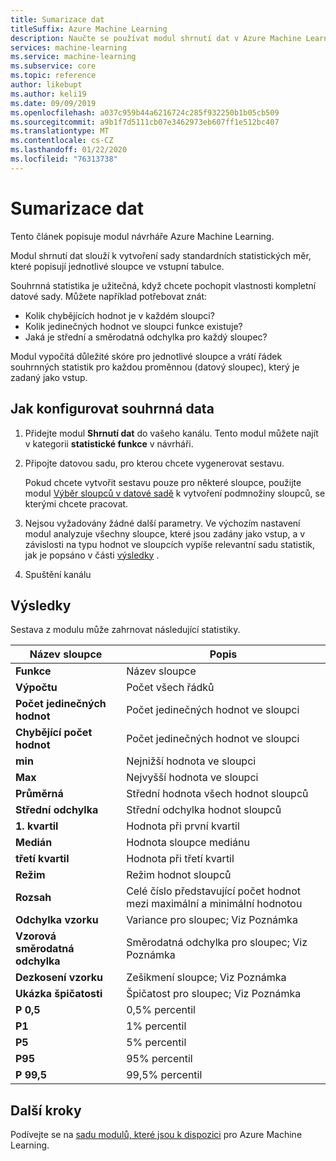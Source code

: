 ```yaml
---
title: Sumarizace dat
titleSuffix: Azure Machine Learning
description: Naučte se používat modul shrnutí dat v Azure Machine Learning k vygenerování základní sestavy statistiky pro sloupce v datové sadě.
services: machine-learning
ms.service: machine-learning
ms.subservice: core
ms.topic: reference
author: likebupt
ms.author: keli19
ms.date: 09/09/2019
ms.openlocfilehash: a037c959b44a6216724c285f932250b1b05cb509
ms.sourcegitcommit: a9b1f7d5111cb07e3462973eb607ff1e512bc407
ms.translationtype: MT
ms.contentlocale: cs-CZ
ms.lasthandoff: 01/22/2020
ms.locfileid: "76313738"
---
```

# <a name="summarize-data"></a>Sumarizace dat

Tento článek popisuje modul návrháře Azure Machine Learning.

Modul shrnutí dat slouží k vytvoření sady standardních statistických měr, které popisují jednotlivé sloupce ve vstupní tabulce.

Souhrnná statistika je užitečná, když chcete pochopit vlastnosti kompletní datové sady. Můžete například potřebovat znát:

- Kolik chybějících hodnot je v každém sloupci?
- Kolik jedinečných hodnot ve sloupci funkce existuje?
- Jaká je střední a směrodatná odchylka pro každý sloupec?

Modul vypočítá důležité skóre pro jednotlivé sloupce a vrátí řádek souhrnných statistik pro každou proměnnou (datový sloupec), který je zadaný jako vstup.

## <a name="how-to-configure-summarize-data"></a>Jak konfigurovat souhrnná data  

1. Přidejte modul **Shrnutí dat** do vašeho kanálu. Tento modul můžete najít v kategorii **statistické funkce** v návrháři.

1. Připojte datovou sadu, pro kterou chcete vygenerovat sestavu.

    Pokud chcete vytvořit sestavu pouze pro některé sloupce, použijte modul [Výběr sloupců v datové sadě](select-columns-in-dataset.md) k vytvoření podmnožiny sloupců, se kterými chcete pracovat.

1. Nejsou vyžadovány žádné další parametry. Ve výchozím nastavení modul analyzuje všechny sloupce, které jsou zadány jako vstup, a v závislosti na typu hodnot ve sloupcích vypíše relevantní sadu statistik, jak je popsáno v části [výsledky](#results) .

1. Spuštění kanálu

## <a name="results"></a>Výsledky

Sestava z modulu může zahrnovat následující statistiky. 

|Název sloupce|Popis|
|------|------|  
|**Funkce**|Název sloupce|
|**Výpočtu**|Počet všech řádků|
|**Počet jedinečných hodnot**|Počet jedinečných hodnot ve sloupci|
|**Chybějící počet hodnot**|Počet jedinečných hodnot ve sloupci|
|**min**|Nejnižší hodnota ve sloupci|  
|**Max**|Nejvyšší hodnota ve sloupci|
|**Průměrná**|Střední hodnota všech hodnot sloupců|
|**Střední odchylka**|Střední odchylka hodnot sloupců|
|**1. kvartil**|Hodnota při první kvartil|
|**Medián**|Hodnota sloupce mediánu|
|**třetí kvartil**|Hodnota při třetí kvartil|
|**Režim**|Režim hodnot sloupců|
|**Rozsah**|Celé číslo představující počet hodnot mezi maximální a minimální hodnotou|
|**Odchylka vzorku**|Variance pro sloupec; Viz Poznámka|
|**Vzorová směrodatná odchylka**|Směrodatná odchylka pro sloupec; Viz Poznámka|
|**Dezkosení vzorku**|Zešikmení sloupce; Viz Poznámka|
|**Ukázka špičatosti**|Špičatost pro sloupec; Viz Poznámka|
|**P 0,5**|0,5% percentil|
|**P1**|1% percentil|
|**P5**|5% percentil|
|**P95**|95% percentil|
|**P 99,5**|99,5% percentil |

## <a name="next-steps"></a>Další kroky

Podívejte se na [sadu modulů, které jsou k dispozici](module-reference.md) pro Azure Machine Learning.  
